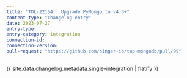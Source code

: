 ```yaml
---
title: "TDL-22154 : Upgrade PyMongo to v4.3+"
content-type: "changelog-entry"
date: 2023-07-27
entry-type: 
entry-category: integration
connection-id: 
connection-version: 
pull-request: "https://github.com/singer-io/tap-mongodb/pull/99"
---
```

{{ site.data.changelog.metadata.single-integration | flatify }}